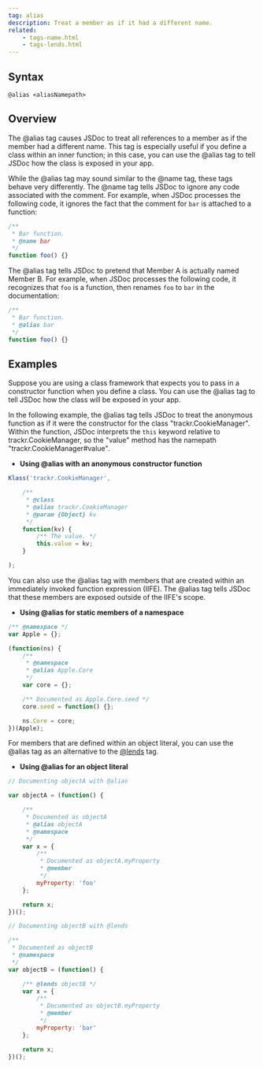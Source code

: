 ```yaml
---
tag: alias
description: Treat a member as if it had a different name.
related:
    - tags-name.html
    - tags-lends.html
---
```


## Syntax

`@alias <aliasNamepath>`


## Overview

The @alias tag causes JSDoc to treat all references to a member as if the member had a different
name. This tag is especially useful if you define a class within an inner function; in this case,
you can use the @alias tag to tell JSDoc how the class is exposed in your app.

While the @alias tag may sound similar to the @name tag, these tags behave very differently. The
@name tag tells JSDoc to ignore any code associated with the comment. For example, when JSDoc
processes the following code, it ignores the fact that the comment for `bar` is attached to a
function:

```js
/**
 * Bar function.
 * @name bar
 */
function foo() {}
```

The @alias tag tells JSDoc to pretend that Member A is actually named Member B. For example, when
JSDoc processes the following code, it recognizes that `foo` is a function, then renames `foo` to
`bar` in the documentation:



```js
/**
 * Bar function.
 * @alias bar
 */
function foo() {}
```


## Examples

Suppose you are using a class framework that expects you to pass in a constructor function when you
define a class. You can use the @alias tag to tell JSDoc how the class will be exposed in your app.

In the following example, the @alias tag tells JSDoc to treat the anonymous function as if it were
the constructor for the class "trackr.CookieManager". Within the function, JSDoc interprets the
`this` keyword relative to trackr.CookieManager, so the "value" method has the namepath
"trackr.CookieManager#value".

* **Using @alias with an anonymous constructor function**

```js
Klass('trackr.CookieManager',

    /**
     * @class
     * @alias trackr.CookieManager
     * @param {Object} kv
     */
    function(kv) {
        /** The value. */
        this.value = kv;
    }

);
```


You can also use the @alias tag with members that are created within an immediately invoked function
expression (IIFE). The @alias tag tells JSDoc that these members are exposed outside of the IIFE's
scope.

* **Using @alias for static members of a namespace**

```js
/** @namespace */
var Apple = {};

(function(ns) {
    /**
     * @namespace
     * @alias Apple.Core
     */
    var core = {};

    /** Documented as Apple.Core.seed */
    core.seed = function() {};

    ns.Core = core;
})(Apple);
```


For members that are defined within an object literal, you can use the @alias tag as an alternative
to the [@lends][lends-tag] tag.

* **Using @alias for an object literal**

```js
// Documenting objectA with @alias

var objectA = (function() {

    /**
     * Documented as objectA
     * @alias objectA
     * @namespace
     */
    var x = {
        /**
         * Documented as objectA.myProperty
         * @member
         */
        myProperty: 'foo'
    };

    return x;
})();

// Documenting objectB with @lends

/**
 * Documented as objectB
 * @namespace
 */
var objectB = (function() {

    /** @lends objectB */
    var x = {
        /**
         * Documented as objectB.myProperty
         * @member
         */
        myProperty: 'bar'
    };

    return x;
})();
```


[lends-tag]: tags-lends.html
